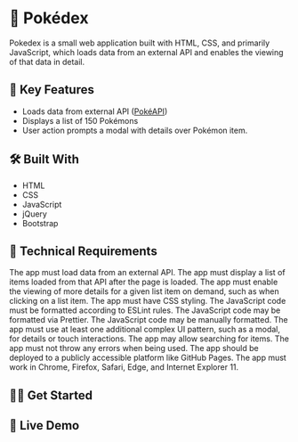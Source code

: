 # :seedling: Pokédex

Pokedex is a small web application built with HTML, CSS, and primarily JavaScript, which loads data from an external API and enables the viewing of that data in detail.

## :key: Key Features 

- Loads data from external API ([PokéAPI](https://pokeapi.co/))
- Displays a list of 150 Pokémons
- User action prompts a modal with details over Pokémon item. 

## :hammer_and_wrench: Built With 

- HTML
- CSS
- JavaScript
- jQuery
- Bootstrap

## :page_with_curl: Technical Requirements

The app must load data from an external API.
The app must display a list of items loaded from that API after the page is loaded.
The app must enable the viewing of more details for a given list item on demand, such as when clicking on a list item.
The app must have CSS styling.
The JavaScript code must be formatted according to ESLint rules.
The JavaScript code may be formatted via Prettier.
The JavaScript code may be manually formatted.
The app must use at least one additional complex UI pattern, such as a modal, for details or touch interactions.
The app may allow searching for items.
The app must not throw any errors when being used.
The app should be deployed to a publicly accessible platform like GitHub Pages.
The app must work in Chrome, Firefox, Safari, Edge, and Internet Explorer 11.

## :man_technologist: Get Started

## :rocket: Live Demo


